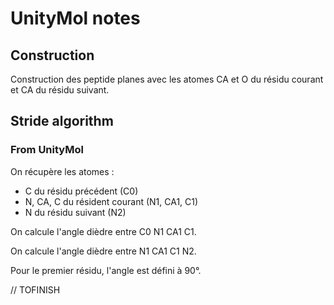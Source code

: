 # UnityMol notes

## Construction

Construction des peptide planes avec les atomes CA et O du résidu courant et CA du résidu suivant.

## Stride algorithm

### From UnityMol

On récupère les atomes :

- C du résidu précédent (C0)
- N, CA, C du résident courant (N1, CA1, C1)
- N du résidu suivant (N2)

On calcule l'angle dièdre entre C0 N1 CA1 C1.

On calcule l'angle dièdre entre N1 CA1 C1 N2.

Pour le premier résidu, l'angle est défini à 90°.

// TOFINISH

